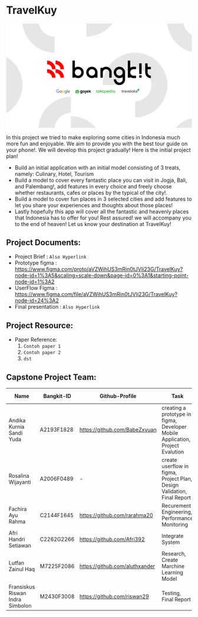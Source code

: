 # TravelKuy

<p align="center">
  <img src="https://github.com/perfect-less/KemanaKita/blob/main/bangkit_banner.png">
</p>

In this project we tried to make exploring some cities in Indonesia much more fun and enjoyable. We aim to provide you with the best tour guide on your phone!. We will develop this project gradually!
Here is the initial project plan!

- Build an initial application with an initial model consisting of 3 treats, namely: Culinary, Hotel, Tourism
- Build a model to cover every fantastic place you can visit in Jogja, Bali, and Palembang!, add features in every choice and freely choose whether restaurants, cafes or places by the typical of the city!.
- Build a model to cover fun places in 3 selected cities and add features to let you share your experiences and thoughts about those places!
- Lastly hopefully this app will cover all the fantastic and heavenly places that Indonesia has to offer for you! Rest assured! we will accompany you to the end of heaven! Let us know your destination at TravelKuy!

## Project Documents:
- Project Brief : ```Also Hyperlink```
- Prototype figma : https://www.figma.com/proto/aVZWihUS3mRin0tJVIi23G/TravelKuy?node-id=1%3A5&scaling=scale-down&page-id=0%3A1&starting-point-node-id=1%3A2
- UserFlow Figma : https://www.figma.com/file/aVZWihUS3mRin0tJVIi23G/TravelKuy?node-id=24%3A2
- Final presentation : ```Also Hyperlink```

## Project Resource: 
- Paper Reference: 
    1. ```Contoh paper 1```
    2. ```Contoh paper 2```
    3. ```dst```
    

## Capstone Project Team: 
| Name | Bangkit-ID | Github-Profile | Task | Progress On Task | Learning Path |
| ------ | ------ | ------ | ------ | ------ | ------ |
| Andika Kurnia Sandi Yuda  | A2193F1828  | https://github.com/BabeZxyuan | creating a prototype in figma, Developer Mobile Application, Project Evalution | DONE |  Mobile Developer |
| Rosalina Wijayanti  | A2006F0489  | - | create userflow in figma, Project Plan, Design Validation, Final Report | PENDING | Mobile Developer |
| Fachira Ayu Rahma | C2144F1645  | https://github.com/rarahma20 | Recurement Engineering, Performance Monitoring | PENDING | Cloud Computing |
| Afri Handri Setiawan | C2262G2266 | https://github.com/Afri392 | Integrate System | PENDING | Cloud Computing |
| Lutfan Zainul Haq | M7225F2086 | https://github.com/aluthxander | Research, Create Marchine Learning Model | PENDING | Marchine Learning |
| Fransiskus Riswan Indra Simbolon  | M2430F3008 | https://github.com/riswan29 | Testing, Final Report | PENDING | Marchine Learning |
